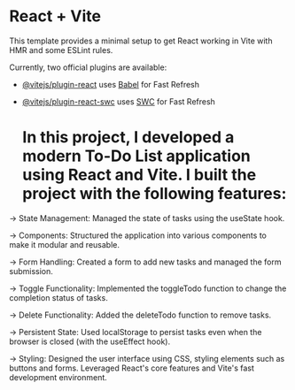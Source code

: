 # React + Vite

This template provides a minimal setup to get React working in Vite with HMR and some ESLint rules.

Currently, two official plugins are available:

- [@vitejs/plugin-react](https://github.com/vitejs/vite-plugin-react/blob/main/packages/plugin-react/README.md) uses [Babel](https://babeljs.io/) for Fast Refresh
- [@vitejs/plugin-react-swc](https://github.com/vitejs/vite-plugin-react-swc) uses [SWC](https://swc.rs/) for Fast Refresh

  # In this project, I developed a modern To-Do List application using React and Vite. I built the project with the following features:

-> State Management: Managed the state of tasks using the useState hook.

-> Components: Structured the application into various components to make it modular and reusable.

-> Form Handling: Created a form to add new tasks and managed the form submission.

-> Toggle Functionality: Implemented the toggleTodo function to change the completion status of tasks.

-> Delete Functionality: Added the deleteTodo function to remove tasks.

-> Persistent State: Used localStorage to persist tasks even when the browser is closed (with the useEffect hook).

-> Styling: Designed the user interface using CSS, styling elements such as buttons and forms. Leveraged React's core features and Vite's fast development environment.


